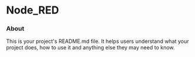 Node_RED
========

### About

This is your project's README.md file. It helps users understand what your
project does, how to use it and anything else they may need to know.
